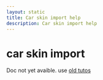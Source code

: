 ```yaml
---
layout: static
title: Car skin import help 
description: Car skin import help 
---
```

car skin import
==

Doc not yet avaible.
use [old tutos](http://forum.maniaplanet.com/viewtopic.php?f=321&t=4372)


